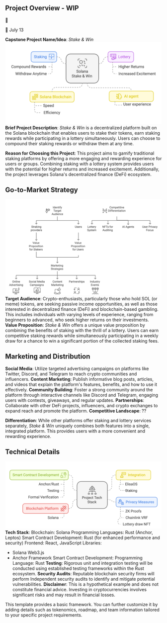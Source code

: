 ## Project Overview - WIP

:construction_worker:

:calendar: July 13

**Capstone Project Name/Idea**:
_Stake & Win_
![overview](./img/overview.png)
**Brief Project Description**:
_Stake & Win_ is a decentralized platform built on the Solana blockchain that enables users to stake their tokens, earn staking rewards while participating in a lottery simultaneously. Users can choose to compound their staking rewards or withdraw them at any time.

**Reason for Choosing this Project**:
This project aims to gamify traditional staking platforms by offering a more engaging and rewarding experience for users or groups. Combining staking with a lottery system provides users with the potential for higher returns and increased excitement. Additionally, the project leverages Solana's decentralized finance (DeFi) ecosystem.

## Go-to-Market Strategy

![go to market](./img/goto-mkt.png)
**Target Audience**:
Crypto-enthusiasts, particularly those who hold SOL (or meme) tokens, are seeking passive income opportunities, as well as those interested in decentralized finance (DeFi) and blockchain-based gambling. This includes individuals with varying levels of experience, ranging from beginners to advanced, who seek higher returns on their investments.
**Value Proposition**:
_Stake & Win_ offers a unique value proposition by combining the benefits of staking with the thrill of a lottery. Users can earn competitive staking rewards while simultaneously participating in a weekly draw for a chance to win a significant portion of the collected staking fees.

## Marketing and Distribution

**Social Media**:
Utilize targeted advertising campaigns on platforms like Twitter, Discord, and Telegram to reach crypto communities and influencers.
**Content Marketing**:
Publish informative blog posts, articles, and videos that explain the platform's features, benefits, and how to use it effectively.
**Community Building**:
Foster a strong community around the platform through interactive channels like Discord and Telegram, engaging users with contests, giveaways, and regular updates.
**Partnerships**:
Collaborate with other DeFi projects, influencers, and crypto exchanges to expand reach and promote the platform.
**Competitive Landscape**:
??

**Differentiation**:
While other platforms offer staking and lottery services separately, _Stake & Win_ uniquely combines both features into a single, integrated platform. This provides users with a more convenient and rewarding experience.

## Technical Details

![Technical details](./img/tech.png)
**Tech Stack**:
Blockchain: Solana
Programming Languages: Rust (Anchor, Leptos)
Smart Contract Development: Rust (for enhanced performance and security)
Frontend: React, JavaScript
Libraries:

- Solana Web3.js
- Anchor Framework
  Smart Contract Development:
  Programming Language: Rust
  **Testing**:
  Rigorous unit and integration testing will be conducted using established testing frameworks within the Rust ecosystem.
  **Security Audits**:
  Reputable blockchain security firms will perform Independent security audits to identify and mitigate potential vulnerabilities.
  **Disclaimer**:
  This is a hypothetical example and does not constitute financial advice. Investing in cryptocurrencies involves significant risks and may result in financial losses.

This template provides a basic framework. You can further customize it by adding details such as tokenomics, roadmap, and team information tailored to your specific project requirements.
